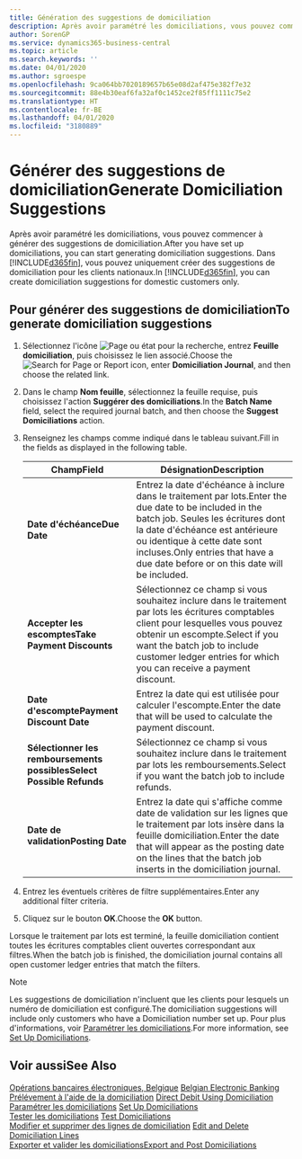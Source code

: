 ```yaml
---
title: Génération des suggestions de domiciliation
description: Après avoir paramétré les domiciliations, vous pouvez commencer à générer des suggestions de domiciliation. Vous pouvez uniquement créer des suggestions de domiciliation pour les clients nationaux.
author: SorenGP
ms.service: dynamics365-business-central
ms.topic: article
ms.search.keywords: ''
ms.date: 04/01/2020
ms.author: sgroespe
ms.openlocfilehash: 9ca064bb7020189657b65e08d2af475e382f7e32
ms.sourcegitcommit: 88e4b30eaf6fa32af0c1452ce2f85ff1111c75e2
ms.translationtype: HT
ms.contentlocale: fr-BE
ms.lasthandoff: 04/01/2020
ms.locfileid: "3180889"
---
```

# <a name="generate-domiciliation-suggestions"></a><span data-ttu-id="d5628-104">Générer des suggestions de domiciliation</span><span class="sxs-lookup"><span data-stu-id="d5628-104">Generate Domiciliation Suggestions</span></span>
<span data-ttu-id="d5628-105">Après avoir paramétré les domiciliations, vous pouvez commencer à générer des suggestions de domiciliation.</span><span class="sxs-lookup"><span data-stu-id="d5628-105">After you have set up domiciliations, you can start generating domiciliation suggestions.</span></span> <span data-ttu-id="d5628-106">Dans [!INCLUDE[d365fin](../../includes/d365fin_md.md)], vous pouvez uniquement créer des suggestions de domiciliation pour les clients nationaux.</span><span class="sxs-lookup"><span data-stu-id="d5628-106">In [!INCLUDE[d365fin](../../includes/d365fin_md.md)], you can create domiciliation suggestions for domestic customers only.</span></span>  

## <a name="to-generate-domiciliation-suggestions"></a><span data-ttu-id="d5628-107">Pour générer des suggestions de domiciliation</span><span class="sxs-lookup"><span data-stu-id="d5628-107">To generate domiciliation suggestions</span></span>  

1.  <span data-ttu-id="d5628-108">Sélectionnez l'icône ![Page ou état pour la recherche](../../media/ui-search/search_small.png "Icône Page ou état pour la recherche"), entrez **Feuille domiciliation**, puis choisissez le lien associé.</span><span class="sxs-lookup"><span data-stu-id="d5628-108">Choose the ![Search for Page or Report](../../media/ui-search/search_small.png "Search for Page or Report icon") icon, enter **Domiciliation Journal**, and then choose the related link.</span></span>  
2.  <span data-ttu-id="d5628-109">Dans le champ **Nom feuille**, sélectionnez la feuille requise, puis choisissez l'action **Suggérer des domiciliations**.</span><span class="sxs-lookup"><span data-stu-id="d5628-109">In the **Batch Name** field, select the required journal batch, and then choose the **Suggest Domiciliations** action.</span></span>  
3.  <span data-ttu-id="d5628-110">Renseignez les champs comme indiqué dans le tableau suivant.</span><span class="sxs-lookup"><span data-stu-id="d5628-110">Fill in the fields as displayed in the following table.</span></span>  

    |<span data-ttu-id="d5628-111">Champ</span><span class="sxs-lookup"><span data-stu-id="d5628-111">Field</span></span>|<span data-ttu-id="d5628-112">Désignation</span><span class="sxs-lookup"><span data-stu-id="d5628-112">Description</span></span>|  
    |---------------------------------|---------------------------------------|  
    |<span data-ttu-id="d5628-113">**Date d'échéance**</span><span class="sxs-lookup"><span data-stu-id="d5628-113">**Due Date**</span></span>|<span data-ttu-id="d5628-114">Entrez la date d'échéance à inclure dans le traitement par lots.</span><span class="sxs-lookup"><span data-stu-id="d5628-114">Enter the due date to be included in the batch job.</span></span> <span data-ttu-id="d5628-115">Seules les écritures dont la date d'échéance est antérieure ou identique à cette date sont incluses.</span><span class="sxs-lookup"><span data-stu-id="d5628-115">Only entries that have a due date before or on this date will be included.</span></span>|  
    |<span data-ttu-id="d5628-116">**Accepter les escomptes**</span><span class="sxs-lookup"><span data-stu-id="d5628-116">**Take Payment Discounts**</span></span>|<span data-ttu-id="d5628-117">Sélectionnez ce champ si vous souhaitez inclure dans le traitement par lots les écritures comptables client pour lesquelles vous pouvez obtenir un escompte.</span><span class="sxs-lookup"><span data-stu-id="d5628-117">Select if you want the batch job to include customer ledger entries for which you can receive a payment discount.</span></span>|  
    |<span data-ttu-id="d5628-118">**Date d'escompte**</span><span class="sxs-lookup"><span data-stu-id="d5628-118">**Payment Discount Date**</span></span>|<span data-ttu-id="d5628-119">Entrez la date qui est utilisée pour calculer l'escompte.</span><span class="sxs-lookup"><span data-stu-id="d5628-119">Enter the date that will be used to calculate the payment discount.</span></span>|  
    |<span data-ttu-id="d5628-120">**Sélectionner les remboursements possibles**</span><span class="sxs-lookup"><span data-stu-id="d5628-120">**Select Possible Refunds**</span></span>|<span data-ttu-id="d5628-121">Sélectionnez ce champ si vous souhaitez inclure dans le traitement par lots les remboursements.</span><span class="sxs-lookup"><span data-stu-id="d5628-121">Select if you want the batch job to include refunds.</span></span>|  
    |<span data-ttu-id="d5628-122">**Date de validation**</span><span class="sxs-lookup"><span data-stu-id="d5628-122">**Posting Date**</span></span>|<span data-ttu-id="d5628-123">Entrez la date qui s'affiche comme date de validation sur les lignes que le traitement par lots insère dans la feuille domiciliation.</span><span class="sxs-lookup"><span data-stu-id="d5628-123">Enter the date that will appear as the posting date on the lines that the batch job inserts in the domiciliation journal.</span></span>|  

4.  <span data-ttu-id="d5628-124">Entrez les éventuels critères de filtre supplémentaires.</span><span class="sxs-lookup"><span data-stu-id="d5628-124">Enter any additional filter criteria.</span></span>  
5.  <span data-ttu-id="d5628-125">Cliquez sur le bouton **OK**.</span><span class="sxs-lookup"><span data-stu-id="d5628-125">Choose the **OK** button.</span></span>  

<span data-ttu-id="d5628-126">Lorsque le traitement par lots est terminé, la feuille domiciliation contient toutes les écritures comptables client ouvertes correspondant aux filtres.</span><span class="sxs-lookup"><span data-stu-id="d5628-126">When the batch job is finished, the domiciliation journal contains all open customer ledger entries that match the filters.</span></span>  

> [!NOTE]  
>  <span data-ttu-id="d5628-127">Les suggestions de domiciliation n'incluent que les clients pour lesquels un numéro de domiciliation est configuré.</span><span class="sxs-lookup"><span data-stu-id="d5628-127">The domiciliation suggestions will include only customers who have a Domiciliation number set up.</span></span> <span data-ttu-id="d5628-128">Pour plus d'informations, voir [Paramétrer les domiciliations](how-to-set-up-domiciliations.md).</span><span class="sxs-lookup"><span data-stu-id="d5628-128">For more information, see [Set Up Domiciliations](how-to-set-up-domiciliations.md).</span></span>  

## <a name="see-also"></a><span data-ttu-id="d5628-129">Voir aussi</span><span class="sxs-lookup"><span data-stu-id="d5628-129">See Also</span></span>  
 <span data-ttu-id="d5628-130">[Opérations bancaires électroniques, Belgique](belgian-electronic-banking.md) </span><span class="sxs-lookup"><span data-stu-id="d5628-130">[Belgian Electronic Banking](belgian-electronic-banking.md) </span></span>  
 <span data-ttu-id="d5628-131">[Prélévement à l'aide de la domiciliation](direct-debit-using-domiciliation.md) </span><span class="sxs-lookup"><span data-stu-id="d5628-131">[Direct Debit Using Domiciliation](direct-debit-using-domiciliation.md) </span></span>  
 <span data-ttu-id="d5628-132">[Paramétrer les domiciliations](how-to-set-up-domiciliations.md) </span><span class="sxs-lookup"><span data-stu-id="d5628-132">[Set Up Domiciliations](how-to-set-up-domiciliations.md) </span></span>  
 <span data-ttu-id="d5628-133">[Tester les domiciliations](how-to-test-domiciliations.md) </span><span class="sxs-lookup"><span data-stu-id="d5628-133">[Test Domiciliations](how-to-test-domiciliations.md) </span></span>  
 <span data-ttu-id="d5628-134">[Modifier et supprimer des lignes de domiciliation](how-to-edit-and-delete-domiciliation-lines.md) </span><span class="sxs-lookup"><span data-stu-id="d5628-134">[Edit and Delete Domiciliation Lines](how-to-edit-and-delete-domiciliation-lines.md) </span></span>  
 [<span data-ttu-id="d5628-135">Exporter et valider les domiciliations</span><span class="sxs-lookup"><span data-stu-id="d5628-135">Export and Post Domiciliations</span></span>](how-to-export-and-post-domiciliations.md)

